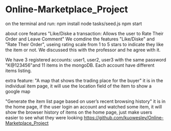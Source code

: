 # Online-Marketplace_Project
on the terminal and run:
	npm install
	node tasks/seed.js
	npm start

about core features "Like/Diske a transaction: Allows the user to Rate Their Order and Leave Comment"
We comdine the features "Like/Diske" and "Rate Their Order", useing rating scale from 1 to 5 stars to indicate
they like the item or not.
We discussed this with the professor and he agree with it.

We have 3 registered accounts: user1, user2, user3 with the same password "K@123456"and 11 items in the mongoDB.
Each account have different items listing.


extra feature:
"A map that shows the trading place for the buyer"
it is in the individual item page, it will use the location field of the item to show a google map


"Generate the item list page based on user’s recent browsing history"
it is in the home page, if the user login an account and watched some item, 
it will show the browser history of items on the home page, just make users easier to see what they were looking
https://github.com/kuowesley/Online-Marketplace_Project

